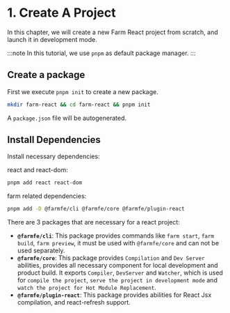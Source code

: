# 1. Create A Project
In this chapter, we will create a new Farm React project from scratch, and launch it in development mode.

:::note
In this tutorial, we use `pnpm` as default package manager.
:::

## Create a package
First we execute `pnpm init` to create a new package.

```bash
mkdir farm-react && cd farm-react && pnpm init
```

A `package.json` file will be autogenerated.

## Install Dependencies
Install necessary dependencies:

react and react-dom:
```bash
pnpm add react react-dom
```

farm related dependencies:
```bash
pnpm add -D @farmfe/cli @farmfe/core @farmfe/plugin-react
```
There are 3 packages that are necessary for a react project:
* **`@farmfe/cli`**: This package provides commands like `farm start`, `farm build`, `farm preview`, it must be used with `@farmfe/core` and can not be used separately.
* **`@farmfe/core`**: This package provides `Compilation` and `Dev Server` abilities, provides all necessary component for local development and product build. It exports `Compiler`, `DevServer` and `Watcher`, which is used for `compile the project`, `serve the project in development mode` and `watch the project for Hot Module Replacement`.
* **`@farmfe/plugin-react`**: This package provides abilities for React Jsx compilation, and react-refresh support.

